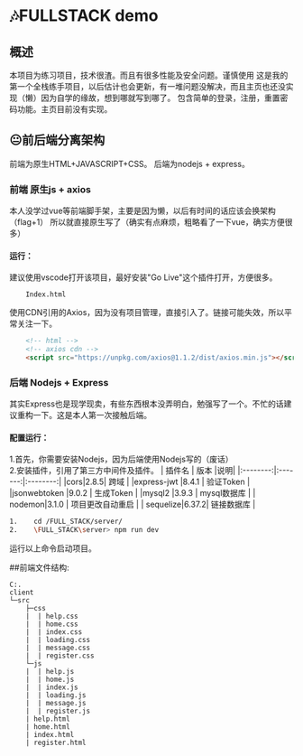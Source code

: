 # 🎶FULLSTACK demo
## 概述
本项目为练习项目，技术很渣。而且有很多性能及安全问题。谨慎使用
这是我的第一个全栈练手项目，以后估计也会更新，有一堆问题没解决，而且主页也还没实现（懒）因为自学的缘故，想到哪就写到哪了。
包含简单的登录，注册，重置密码功能。主页目前没有实现。
## 😐前后端分离架构
前端为原生HTML+JAVASCRIPT+CSS。
后端为nodejs + express。
### 前端 原生js + axios
本人没学过vue等前端脚手架，主要是因为懒，以后有时间的话应该会换架构（flag+1）
所以就直接原生写了（确实有点麻烦，粗略看了一下vue，确实方便很多）

#### 运行：
建议使用vscode打开该项目，最好安装"Go Live"这个插件打开，方便很多。

```
    Index.html
```

使用CDN引用的Axios，因为没有项目管理，直接引入了。链接可能失效，所以平常关注一下。
``` html
    <!-- html -->
    <!-- axios cdn -->
    <script src="https://unpkg.com/axios@1.1.2/dist/axios.min.js"></script>
```
### 后端 Nodejs + Express
其实Express也是现学现卖，有些东西根本没弄明白，勉强写了一个。不忙的话建议重构一下。这是本人第一次接触后端。
#### 配置运行：
1.首先，你需要安装Nodejs，因为后端使用Nodejs写的（废话）   
2.安装插件，引用了第三方中间件及插件。
|   插件名   |   版本   |说明|
|:--------:|:-------:|:--------:|
|cors|2.8.5| 跨域 |
|express-jwt |8.4.1 | 验证Token |
|jsonwebtoken |9.0.2 | 生成Token  |
|mysql2 |3.9.3 | mysql数据库  |
| nodemon|3.1.0 | 项目更改自动重启  |
| sequelize|6.37.2| 链接数据库  |
``` bash
1.    cd /FULL_STACK/server/
2.    \FULL_STACK\server> npm run dev
```
运行以上命令启动项目。

##前端文件结构:
```
C:.
client
└─src
    ├─css
    |  | help.css
    |  | home.css
    |  | index.css
    |  | loading.css
    |  | message.css
    |  | register.css
    └─js
    |  | help.js
    |  | home.js
    |  | index.js
    |  | loading.js
    |  | message.js
    |  | register.js
    | help.html
    | home.html
    | index.html
    | register.html
```
